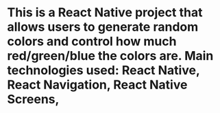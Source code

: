 # This is a React Native project that allows users to generate random colors and control how much red/green/blue the colors are. Main technologies used: React Native, React Navigation, React Native Screens,
